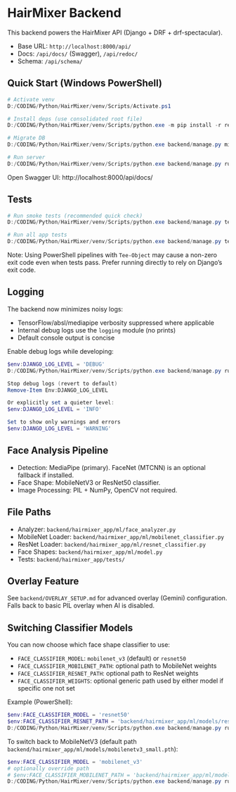 # HairMixer Backend

This backend powers the HairMixer API (Django + DRF + drf-spectacular).

- Base URL: `http://localhost:8000/api/`
- Docs: `/api/docs/` (Swagger), `/api/redoc/`
- Schema: `/api/schema/`

## Quick Start (Windows PowerShell)

```powershell
# Activate venv
D:/CODING/Python/HairMixer/venv/Scripts/Activate.ps1

# Install deps (use consolidated root file)
D:/CODING/Python/HairMixer/venv/Scripts/python.exe -m pip install -r requirements.txt

# Migrate DB
D:/CODING/Python/HairMixer/venv/Scripts/python.exe backend/manage.py migrate --noinput

# Run server
D:/CODING/Python/HairMixer/venv/Scripts/python.exe backend/manage.py runserver
```

Open Swagger UI: http://localhost:8000/api/docs/

## Tests

```powershell
# Run smoke tests (recommended quick check)
D:/CODING/Python/HairMixer/venv/Scripts/python.exe backend/manage.py test hairmixer_app.tests.test_smoke -v 2 --noinput

# Run all app tests
D:/CODING/Python/HairMixer/venv/Scripts/python.exe backend/manage.py test hairmixer_app -v 2 --noinput
```

Note: Using PowerShell pipelines with `Tee-Object` may cause a non-zero exit code even when tests pass. Prefer running directly to rely on Django’s exit code.

## Logging

The backend now minimizes noisy logs:
- TensorFlow/absl/mediapipe verbosity suppressed where applicable
- Internal debug logs use the `logging` module (no prints)
- Default console output is concise

Enable debug logs while developing:

```powershell
$env:DJANGO_LOG_LEVEL = 'DEBUG'
D:/CODING/Python/HairMixer/venv/Scripts/python.exe backend/manage.py runserver

Stop debug logs (revert to default)
Remove-Item Env:DJANGO_LOG_LEVEL

Or explicitly set a quieter level:
$env:DJANGO_LOG_LEVEL = 'INFO'

Set to show only warnings and errors
$env:DJANGO_LOG_LEVEL = 'WARNING'

```

## Face Analysis Pipeline

- Detection: MediaPipe (primary). FaceNet (MTCNN) is an optional fallback if installed.
- Face Shape: MobileNetV3 or ResNet50 classifier.
- Image Processing: PIL + NumPy, OpenCV not required.

## File Paths

- Analyzer: `backend/hairmixer_app/ml/face_analyzer.py`
- MobileNet Loader: `backend/hairmixer_app/ml/mobilenet_classifier.py`
- ResNet Loader: `backend/hairmixer_app/ml/resnet_classifier.py`
- Face Shapes: `backend/hairmixer_app/ml/model.py`
- Tests: `backend/hairmixer_app/tests/`

## Overlay Feature

See `backend/OVERLAY_SETUP.md` for advanced overlay (Gemini) configuration. Falls back to basic PIL overlay when AI is disabled.

## Switching Classifier Models

You can now choose which face shape classifier to use:

- `FACE_CLASSIFIER_MODEL`: `mobilenet_v3` (default) or `resnet50`
- `FACE_CLASSIFIER_MOBILENET_PATH`: optional path to MobileNet weights
- `FACE_CLASSIFIER_RESNET_PATH`: optional path to ResNet weights
- `FACE_CLASSIFIER_WEIGHTS`: optional generic path used by either model if specific one not set

Example (PowerShell):

```powershell
$env:FACE_CLASSIFIER_MODEL = 'resnet50'
$env:FACE_CLASSIFIER_RESNET_PATH = 'backend/hairmixer_app/ml/models/resnet50_80epoch.pth'
D:/CODING/Python/HairMixer/venv/Scripts/python.exe backend/manage.py runserver
```

To switch back to MobileNetV3 (default path `backend/hairmixer_app/ml/models/mobilenetv3_small.pth`):

```powershell
$env:FACE_CLASSIFIER_MODEL = 'mobilenet_v3'
# optionally override path
# $env:FACE_CLASSIFIER_MOBILENET_PATH = 'backend/hairmixer_app/ml/models/mobilenetv3_small.pth'
D:/CODING/Python/HairMixer/venv/Scripts/python.exe backend/manage.py runserver
```
